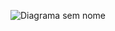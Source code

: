 ![Diagrama sem nome](https://github.com/DankoCaboski/BERTOTI/assets/109988937/9dd9a026-06b1-473e-8df2-f7b4d2165d52)
